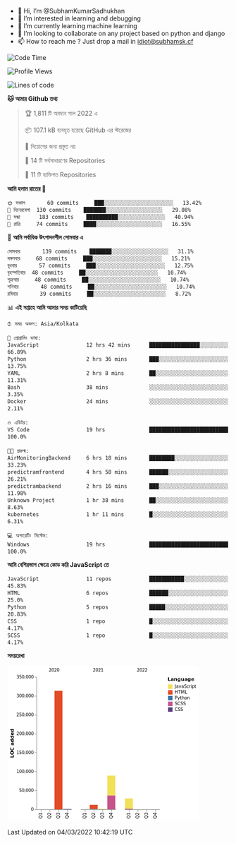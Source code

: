 - 👋 Hi, I’m @SubhamKumarSadhukhan
- 👀 I’m interested in learning and debugging
- 🌱 I’m currently learning machine learning
- 💞️ I’m looking to collaborate on any project based on python and django
- 📫 How to reach me ?
      Just drop a mail in idiot@subhamsk.cf

<!---
SubhamKumarSadhukhan/SubhamKumarSadhukhan is a ✨ special ✨ repository because its `README.md` (this file) appears on your GitHub profile.
You can click the Preview link to take a look at your changes.
--->


<!--START_SECTION:waka-->
![Code Time](http://img.shields.io/badge/Code%20Time-224%20hrs%209%20mins-blue)

![Profile Views](http://img.shields.io/badge/%E0%A6%AA%E0%A7%8D%E0%A6%B0%E0%A7%8B%E0%A6%AB%E0%A6%BE%E0%A6%87%E0%A6%B2%20%E0%A6%A6%E0%A6%B0%E0%A7%8D%E0%A6%B6%E0%A6%A8-5-blue)

![Lines of code](https://img.shields.io/badge/%E0%A6%B9%E0%A7%8D%E0%A6%AF%E0%A6%BE%E0%A6%B2%E0%A7%8B%20%E0%A6%93%E0%A6%AF%E0%A6%BC%E0%A6%BE%E0%A6%B0%E0%A7%8D%E0%A6%B2%E0%A7%8D%E0%A6%A1%20%E0%A6%A5%E0%A7%87%E0%A6%95%E0%A7%87%20%E0%A6%86%E0%A6%AE%E0%A6%BF%20%E0%A6%B2%E0%A6%BF%E0%A6%96%E0%A7%87%E0%A6%9B%E0%A6%BF-445%20Thousand%20%E0%A6%95%E0%A7%8B%E0%A6%A1%E0%A7%87%E0%A6%B0%20%E0%A6%B2%E0%A6%BE%E0%A6%87%E0%A6%A8-blue)

**🐱 আমার Github তথ্য** 

> 🏆 1,811 টি অবদান সাল 2022 এ
 > 
> 📦 107.1 kB ব্যবহৃত হয়েছে GitHub এর স্টরেজের 
 > 
> 🚫 নিয়োগের জন্য প্রস্তুত নয়
 > 
> 📜 14 টি সর্বসাধারণের Repositories 
 > 
> 🔑 11 টি ব্যক্তিগত Repositories  
 > 
**আমি হলাম রাতের 🦉** 

```text
🌞 সকাল       60 commits     ███░░░░░░░░░░░░░░░░░░░░░░   13.42% 
🌆 দিনেরবেলা  130 commits    ███████░░░░░░░░░░░░░░░░░░   29.08% 
🌃 সন্ধা      183 commits    ██████████░░░░░░░░░░░░░░░   40.94% 
🌙 রাত্রি     74 commits     ████░░░░░░░░░░░░░░░░░░░░░   16.55%

```
📅 **আমি সর্বাধিক উৎপাদনশীল সোমবার এ** 

```text
সোমবার       139 commits    ███████░░░░░░░░░░░░░░░░░░   31.1% 
মঙ্গলবার     68 commits     ███░░░░░░░░░░░░░░░░░░░░░░   15.21% 
বুধবার       57 commits     ███░░░░░░░░░░░░░░░░░░░░░░   12.75% 
বৃহস্পতিবার  48 commits     ██░░░░░░░░░░░░░░░░░░░░░░░   10.74% 
শুক্রবার     48 commits     ██░░░░░░░░░░░░░░░░░░░░░░░   10.74% 
শনিবার       48 commits     ██░░░░░░░░░░░░░░░░░░░░░░░   10.74% 
রবিবার       39 commits     ██░░░░░░░░░░░░░░░░░░░░░░░   8.72%

```


📊 **এই সপ্তাহে আমি আমার সময় কাটিয়েছি** 

```text
⌚︎ সময় অঞ্চল: Asia/Kolkata

💬 প্রোগ্রামিং ভাষা: 
JavaScript               12 hrs 42 mins      ████████████████░░░░░░░░░   66.89% 
Python                   2 hrs 36 mins       ███░░░░░░░░░░░░░░░░░░░░░░   13.75% 
YAML                     2 hrs 8 mins        ██░░░░░░░░░░░░░░░░░░░░░░░   11.31% 
Bash                     38 mins             ░░░░░░░░░░░░░░░░░░░░░░░░░   3.35% 
Docker                   24 mins             ░░░░░░░░░░░░░░░░░░░░░░░░░   2.11%

🔥 এডিটর: 
VS Code                  19 hrs              █████████████████████████   100.0%

🐱‍💻 প্রকল্ম: 
AirMonitoringBackend     6 hrs 18 mins       ████████░░░░░░░░░░░░░░░░░   33.23% 
predictramfrontend       4 hrs 58 mins       ██████░░░░░░░░░░░░░░░░░░░   26.21% 
predictrambackend        2 hrs 16 mins       ███░░░░░░░░░░░░░░░░░░░░░░   11.98% 
Unknown Project          1 hr 38 mins        ██░░░░░░░░░░░░░░░░░░░░░░░   8.63% 
kubernetes               1 hr 11 mins        █░░░░░░░░░░░░░░░░░░░░░░░░   6.31%

💻 অপারেটিং সিস্টেম: 
Windows                  19 hrs              █████████████████████████   100.0%

```

**আমি বেশিরভাগ ক্ষেত্রে কোড করি JavaScript তে** 

```text
JavaScript               11 repos            ███████████░░░░░░░░░░░░░░   45.83% 
HTML                     6 repos             ██████░░░░░░░░░░░░░░░░░░░   25.0% 
Python                   5 repos             █████░░░░░░░░░░░░░░░░░░░░   20.83% 
CSS                      1 repo              █░░░░░░░░░░░░░░░░░░░░░░░░   4.17% 
SCSS                     1 repo              █░░░░░░░░░░░░░░░░░░░░░░░░   4.17%

```


**সময়রেখা**

![Chart not found](https://raw.githubusercontent.com/SubhamKumarSadhukhan/SubhamKumarSadhukhan/main/charts/bar_graph.png) 


 Last Updated on 04/03/2022 10:42:19 UTC
<!--END_SECTION:waka-->
